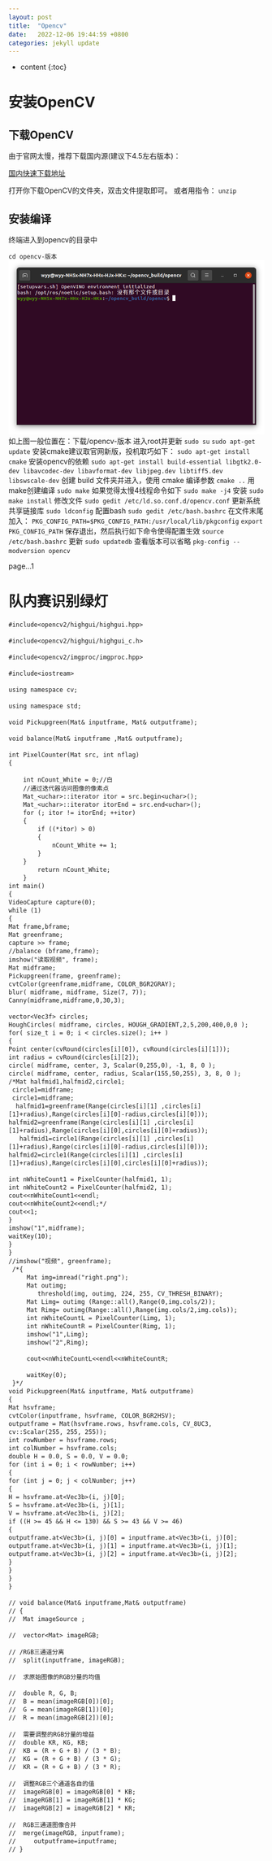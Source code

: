 ```yaml
---
layout: post
title:  "Opencv"
date:   2022-12-06 19:44:59 +0800
categories: jekyll update
---
```


* content
{:toc}

# 安装OpenCV
<h2>下载OpenCV</h2>
由于官网太慢，推荐下载国内源(建议下4.5左右版本)：

[国内快速下载地址]

打开你下载OpenCV的文件夹，双击文件提取即可。
或者用指令：
`unzip`

## 安装编译
终端进入到opencv的目录中

`cd opencv-版本`
![进入opencv的目录](https://github.com/ddsad123/img/blob/main/cdopencv.png?raw=true "cd_opencv")
如上图一般位置在：下载/opencv-版本
进入root并更新
`sudo su`
`sudo apt-get update`
安装cmake建议取官网新版，投机取巧如下：
`sudo apt-get install cmake`
安装opencv的依赖
`sudo apt-get install build-essential libgtk2.0-dev libavcodec-dev libavformat-dev libjpeg.dev libtiff5.dev libswscale-dev`
创建 build 文件夹并进入，使用 cmake 编译参数
`cmake ..`
用make创建编译
`sudo make`
如果觉得太慢4线程命令如下
`sudo make -j4` 
安装
`sudo make install`
修改文件
`sudo gedit /etc/ld.so.conf.d/opencv.conf`
 更新系统共享链接库
`sudo ldconfig`
配置bash
`sudo gedit /etc/bash.bashrc`
在文件末尾加入：
`PKG_CONFIG_PATH=$PKG_CONFIG_PATH:/usr/local/lib/pkgconfig`
`export PKG_CONFIG_PATH`
保存退出，然后执行如下命令使得配置生效
`source /etc/bash.bashrc`
更新
`sudo updatedb`
查看版本可以省略
`pkg-config --modversion opencv`

[国内快速下载地址]: https://www.raoyunsoft.com/wordpress/index.php/2020/03/09/opencvdownload/

page...1
# 队内赛识别绿灯
```
#include<opencv2/highgui/highgui.hpp>

#include<opencv2/highgui/highgui_c.h>

#include<opencv2/imgproc/imgproc.hpp>

#include<iostream>

using namespace cv;

using namespace std;

void Pickupgreen(Mat& inputframe, Mat& outputframe);

void balance(Mat& inputframe ,Mat& outputframe);

int PixelCounter(Mat src, int nflag)
{

	int nCount_White = 0;//白
	//通过迭代器访问图像的像素点
	Mat_<uchar>::iterator itor = src.begin<uchar>();
	Mat_<uchar>::iterator itorEnd = src.end<uchar>();
	for (; itor != itorEnd; ++itor)
	{
		if ((*itor) > 0)
		{
			nCount_White += 1;
		}
	}
		return nCount_White;
	}
int main()
{
VideoCapture capture(0);
while (1)
{
Mat frame,bframe;
Mat greenframe;
capture >> frame;
//balance (bframe,frame);
imshow("读取视频", frame);
Mat midframe;
Pickupgreen(frame, greenframe);
cvtColor(greenframe,midframe, COLOR_BGR2GRAY);
blur( midframe, midframe, Size(7, 7));
Canny(midframe,midframe,0,30,3);

vector<Vec3f> circles;
HoughCircles( midframe, circles, HOUGH_GRADIENT,2,5,200,400,0,0 );
for( size_t i = 0; i < circles.size(); i++ )
{
Point center(cvRound(circles[i][0]), cvRound(circles[i][1]));
int radius = cvRound(circles[i][2]);
circle( midframe, center, 3, Scalar(0,255,0), -1, 8, 0 );
circle( midframe, center, radius, Scalar(155,50,255), 3, 8, 0 );
/*Mat halfmid1,halfmid2,circle1;
 circle1=midframe;
 circle1=midframe;
  halfmid1=greenframe(Range(circles[i][1] ,circles[i][1]+radius),Range(circles[i][0]-radius,circles[i][0]));
halfmid2=greenframe(Range(circles[i][1] ,circles[i][1]+radius),Range(circles[i][0],circles[i][0]+radius)); 
   halfmid1=circle1(Range(circles[i][1] ,circles[i][1]+radius),Range(circles[i][0]-radius,circles[i][0]));
halfmid2=circle1(Range(circles[i][1] ,circles[i][1]+radius),Range(circles[i][0],circles[i][0]+radius)); 
 
int nWhiteCount1 = PixelCounter(halfmid1, 1);
int nWhiteCount2 = PixelCounter(halfmid2, 1);
cout<<nWhiteCount1<<endl;
cout<<nWhiteCount2<<endl;*/
cout<<1;
}
imshow("1",midframe);
waitKey(10);
}
}
//imshow("视频", greenframe);
 /*{
	 Mat img=imread("right.png");
	 Mat outimg;
	 	threshold(img, outimg, 224, 255, CV_THRESH_BINARY);
	 Mat Limg= outimg (Range::all(),Range(0,img.cols/2));
	 Mat Rimg= outimg(Range::all(),Range(img.cols/2,img.cols));
	 int nWhiteCountL = PixelCounter(Limg, 1);
	 int nWhiteCountR = PixelCounter(Rimg, 1);
	 imshow("1",Limg);
	 imshow("2",Rimg);
   
	 cout<<nWhiteCountL<<endl<<nWhiteCountR;
	 
	 waitKey(0);
 }*/
void Pickupgreen(Mat& inputframe, Mat& outputframe)
{
Mat hsvframe;
cvtColor(inputframe, hsvframe, COLOR_BGR2HSV);
outputframe = Mat(hsvframe.rows, hsvframe.cols, CV_8UC3, cv::Scalar(255, 255, 255));
int rowNumber = hsvframe.rows;
int colNumber = hsvframe.cols;
double H = 0.0, S = 0.0, V = 0.0;
for (int i = 0; i < rowNumber; i++)
{
for (int j = 0; j < colNumber; j++)
{
H = hsvframe.at<Vec3b>(i, j)[0];
S = hsvframe.at<Vec3b>(i, j)[1];
V = hsvframe.at<Vec3b>(i, j)[2];
if ((H >= 45 && H <= 130) && S >= 43 && V >= 46)
{
outputframe.at<Vec3b>(i, j)[0] = inputframe.at<Vec3b>(i, j)[0];
outputframe.at<Vec3b>(i, j)[1] = inputframe.at<Vec3b>(i, j)[1];
outputframe.at<Vec3b>(i, j)[2] = inputframe.at<Vec3b>(i, j)[2];
}
}
}
}

// void balance(Mat& inputframe,Mat& outputframe)
// {
// 	Mat imageSource ;
	
// 	vector<Mat> imageRGB;
 
// /RGB三通道分离
// 	split(inputframe, imageRGB);
 
// 	求原始图像的RGB分量的均值

// 	double R, G, B;
// 	B = mean(imageRGB[0])[0];
// 	G = mean(imageRGB[1])[0];
// 	R = mean(imageRGB[2])[0];
 
// 	需要调整的RGB分量的增益
// 	double KR, KG, KB;
// 	KB = (R + G + B) / (3 * B);
// 	KG = (R + G + B) / (3 * G);
// 	KR = (R + G + B) / (3 * R);
 
// 	调整RGB三个通道各自的值
// 	imageRGB[0] = imageRGB[0] * KB;
// 	imageRGB[1] = imageRGB[1] * KG;
// 	imageRGB[2] = imageRGB[2] * KR;
 
// 	RGB三通道图像合并
// 	merge(imageRGB, inputframe);
//     outputframe=inputframe;
// }

```
